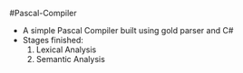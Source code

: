 #Pascal-Compiler
- A simple Pascal Compiler built using gold parser and C#
- Stages finished:
    1) Lexical Analysis 
    2) Semantic Analysis
